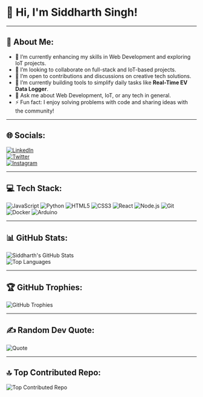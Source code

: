 # 👋 Hi, I'm Siddharth Singh!  

 

---

## 💫 About Me:
- 🔭 I’m currently enhancing my skills in Web Development and exploring IoT projects.  
- 👯 I’m looking to collaborate on full-stack and IoT-based projects.  
- 🤝 I’m open to contributions and discussions on creative tech solutions.  
- 🌱 I’m currently building tools to simplify daily tasks like **Real-Time EV Data Logger**.  
- 💬 Ask me about Web Development, IoT, or any tech in general.  
- ⚡ Fun fact: I enjoy solving problems with code and sharing ideas with the community!  

---

## 🌐 Socials:
[![LinkedIn](https://img.shields.io/badge/LinkedIn-%230077B5.svg?style=for-the-badge&logo=linkedin&logoColor=white)](https://www.linkedin.com/in/SidzByte1)  
[![Twitter](https://img.shields.io/badge/X-%231DA1F2.svg?style=for-the-badge&logo=x&logoColor=white)](https://x.com/siddharth_8796?t=Gi-LgbltFfkQxwXVfss1Qg&s=08)  
[![Instagram](https://img.shields.io/badge/Instagram-%23E4405F.svg?style=for-the-badge&logo=instagram&logoColor=white)](https://www.instagram.com/why_siddharth/?hl=en)  

---

## 💻 Tech Stack:
![JavaScript](https://img.shields.io/badge/-JavaScript-F7DF1E?style=flat&logo=javascript&logoColor=black)
![Python](https://img.shields.io/badge/-Python-3776AB?style=flat&logo=python&logoColor=white)
![HTML5](https://img.shields.io/badge/-HTML5-E34F26?style=flat&logo=html5&logoColor=white)
![CSS3](https://img.shields.io/badge/-CSS3-1572B6?style=flat&logo=css3&logoColor=white)
![React](https://img.shields.io/badge/-React-61DAFB?style=flat&logo=react&logoColor=black)
![Node.js](https://img.shields.io/badge/-Node.js-339933?style=flat&logo=node.js&logoColor=white)
![Git](https://img.shields.io/badge/-Git-F05032?style=flat&logo=git&logoColor=white)
![Docker](https://img.shields.io/badge/-Docker-2496ED?style=flat&logo=docker&logoColor=white)
![Arduino](https://img.shields.io/badge/-Arduino-00979D?style=flat&logo=arduino&logoColor=white)

---

## 📊 GitHub Stats:
![Siddharth's GitHub Stats](https://github-readme-stats.vercel.app/api?username=SidzByte&show_icons=true&theme=radical)  
![Top Languages](https://github-readme-stats.vercel.app/api/top-langs/?username=SidzByte&layout=compact&theme=radical)

---

## 🏆 GitHub Trophies:
![GitHub Trophies](https://github-profile-trophy.vercel.app/?username=SidzByte&theme=radical&no-frame=true&no-bg=true)

---

## ✍️ Random Dev Quote:
![Quote](https://quotes-github-readme.vercel.app/api?type=horizontal&theme=radical)

---

## 🔝 Top Contributed Repo:
![Top Contributed Repo](https://github-contributor-stats.vercel.app/api?username=SidzByte&limit=1&theme=radical)
